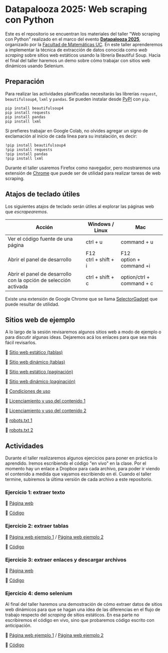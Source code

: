 # Datapalooza 2025: Web scraping con Python
Este es el repositorio se encuentran los materiales del taller "Web scraping con Python" realizado en el marco del evento [**Datapalooza 2025**](https://www.datapalooza.cl/), organizado por la [Facultad de Matemáticas UC](https://www.mat.uc.cl/). En este taller aprenderemos a implementar la técnica de extracción de datos conocida como _web scraping_ sobre sitios web estáticos usando la librería Beautiful Soup. Hacia el final del taller haremos un demo sobre cómo trabajar con sitios web dinámicos usando Selenium.

## Preparación 

Para realizar las actividades planificadas necesitarás las librerías `request`, `beautifulsoup4`, `lxml` y `pandas`. Se pueden instalar desde [PyPI](https://pypi.org/) con `pip`. 

```
pip install beautifulsoup4
pip install requests
pip install pandas
pip install lxml
```

Si prefieres trabajar en Google Colab, no olvides agregar un signo de exclamación al inicio de cada línea para su instalación, es decir:

```
!pip install beautifulsoup4
!pip install requests
!pip install pandas
!pip install lxml
```

Durante el taller usaremos Firefox como navegador, pero mostraremos una extensión de [Chrome](https://chromewebstore.google.com/detail/selectorgadget/mhjhnkcfbdhnjickkkdbjoemdmbfginb?hl=es) que puede ser de utilidad para realizar tareas de web scraping. 

## Atajos de teclado útiles

Los siguientes atajos de teclado serán útiles al explorar las páginas web que _escrapearemos_.

| Acción | Windows / Linux | Mac |
|---|---|---|
| Ver el código fuente de una página | ctrl +  u | command + u|
| Abrir el panel de desarrollo | F12<br/>ctrl + shift + i | F12<br/>option + command +i |
| Abrir el panel de desarrollo con la opción de selección activada | ctrl + shift + c | option/ctrl + command + c |

Existe una extensión de Google Chrome que se llama [SelectorGadget](https://chromewebstore.google.com/detail/selectorgadget/mhjhnkcfbdhnjickkkdbjoemdmbfginb?hl=es) que puede resultar de utilidad. 

## Sitios web de ejemplo

A lo largo de la sesión revisaremos algunos sitios web a modo de ejemplo o para discutir algunas ideas. Dejaremos acá los enlaces para que sea más fácil revisarlos. 

:link: [Sitio web estático (tablas)](https://es.wikipedia.org/wiki/Anexo:%C3%81lbumes_musicales_m%C3%A1s_vendidos)

:link: [Sitio web dinámico (tablas)](https://www.camara.cl/transparencia/asesoriasexternasgral.aspx)

:link: [Sitio web estático (paginación)](https://www.latercera.com/etiqueta/tecnologia/)

:link: [Sitio web dinámico (paginación)](https://www.emol.com/)

:link: [Condiciones de uso](https://www.amazon.com/-/es/gp/help/customer/display.html?nodeId=508088&ref_=footer_cou) 

:link: [Licenciamiento y uso del contenido 1](https://www.biobiochile.cl/)

:link: [Licenciamiento y uso del contenido 2](https://prensa.presidencia.cl/)

:link: [robots.txt 1](https://wikipedia.org/)

:link: [robots.txt 2](https://www.oas.org/)


## Actividades

Durante el taller realizaremos algunos ejercicios para poner en práctica lo aprendido. Iremos escribiendo el código "en vivo" en la clase. Por el momento hay un enlace a Dropbox para cada archivo, para poder ir viendo el contenido a medida que vayamos escribiendo en él. Cuando el taller termine, subiremos la última versión de cada archivo a este repositorio.

### Ejercicio 1: extraer texto

:link: [Página web](https://www.minciencia.gob.cl/noticias/plan-de-data-centers-se-abre-a-consulta-ciudadana-convocada-por-el-ministerio-de-ciencia/)

:page_facing_up: [Código](https://www.dropbox.com/scl/fi/e57pl6875zrge4nbu7kgr/ejercicio-1_texto.py?rlkey=fsaps10ifemyqb5l9hohgwo1y&dl=0)


### Ejercicio 2: extraer tablas

:link: [Página web ejemplo 1](https://www.worldometers.info/world-population/population-by-country/) / [Página web ejemplo 2](https://es.wikipedia.org/wiki/Anexo:%C3%81lbumes_musicales_m%C3%A1s_vendidos)

:page_facing_up: [Código](https://www.dropbox.com/scl/fi/o5wynj0vlukg5cuizyit4/ejercicio-2_tablas.py?rlkey=zei32tuyb0rr0e4g38s4vavu4&dl=0)

### Ejercicio 3: extraer enlaces y descargar archivos

:link: [Página web](https://es.wikipedia.org/wiki/Computadora)

:page_facing_up: [Código](https://www.dropbox.com/scl/fi/lnt1kc6ewzy4imzmj6xcn/ejercicio-3_enlaces-descargas.py?rlkey=imamegzdxn5egt3qqx0g5xv70&dl=0)


### Ejercicio 4: demo selenium

Al final del taller haremos una demostración de cómo extraer datos de sitios web dinámicos para que se hagan una idea de las diferencias en el flujo de trabajo respecto del _scraping_ de sitios estáticos. En esa parte no escribiremos el código en vivo, sino que probaremos código escrito con anticipación. 

:link: [Página web ejemplo 1](https://www.camara.cl/transparencia/oficinasparlamentarias.aspx) / [Página web ejemplo 2](https://www.memoriachilena.gob.cl)

:page_facing_up: [Código](https://www.dropbox.com/scl/fi/rdy354v5yhf4f7ct0erv5/ejercicio-4_demo-selenium.py?rlkey=te9248xheq6hu95tu4e0cgekf&dl=0)








